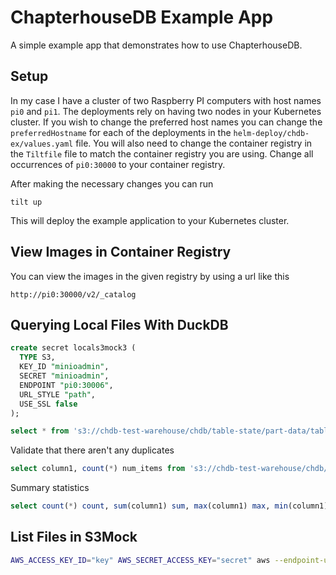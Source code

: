 # ChapterhouseDB Example App

A simple example app that demonstrates how to use ChapterhouseDB.

## Setup

In my case I have a cluster of two Raspberry PI computers with host names `pi0` and `pi1`.
The deployments rely on having two nodes in your Kubernetes cluster. If you wish to change
the preferred host names you can change the `preferredHostname` for each of the deployments
in the `helm-deploy/chdb-ex/values.yaml` file. You will also need to change the container 
registry in the `Tiltfile` file to match the container registry you are using. Change
all occurrences of `pi0:30000` to your container registry.

After making the necessary changes you can run
```
tilt up
```
This will deploy the example application to your Kubernetes cluster.

## View Images in Container Registry

You can view the images in the given registry by using a url like this
```
http://pi0:30000/v2/_catalog
```

## Querying Local Files With DuckDB
```sql
create secret locals3mock3 (
  TYPE S3,
  KEY_ID "minioadmin",
  SECRET "minioadmin",
  ENDPOINT "pi0:30006",
  URL_STYLE "path",
  USE_SSL false
);

select * from 's3://chdb-test-warehouse/chdb/table-state/part-data/table1/0/d_2_0.parquet';
```

Validate that there aren't any duplicates
```sql
select column1, count(*) num_items from 's3://chdb-test-warehouse/chdb/table-state/part-data/table1/*/*.parquet' group by column1 having count(*) > 1 order by column1;
```

Summary statistics
```sql
select count(*) count, sum(column1) sum, max(column1) max, min(column1) min from 's3://chdb-test-warehouse/chdb/table-state/part-data/table1/*/*.parquet';
```

## List Files in S3Mock
```bash
AWS_ACCESS_KEY_ID="key" AWS_SECRET_ACCESS_KEY="secret" aws --endpoint-url http://localhost:9090 s3 ls s3://default/ --recursive
```
